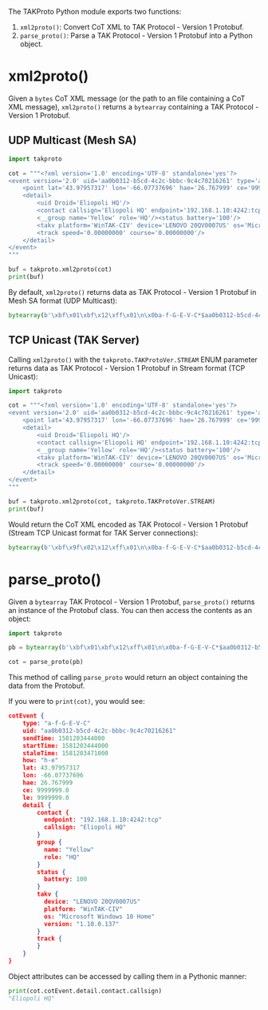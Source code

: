 
The TAKProto Python module exports two functions:

1. `xml2proto()`: Convert CoT XML to TAK Protocol - Version 1 Protobuf.
2. `parse_proto()`: Parse a TAK Protocol - Version 1 Protobuf into a Python object.


# xml2proto()

Given a `bytes` CoT XML message (or the path to an file containing a CoT XML message), `xml2proto()` returns a `bytearray` containing a TAK Protocol - Version 1 Protobuf.

## UDP Multicast (Mesh SA)

```py linenums="1" hl_lines="16" title="cot2mesh.py"
import takproto

cot = """<?xml version='1.0' encoding='UTF-8' standalone='yes'?>
<event version='2.0' uid='aa0b0312-b5cd-4c2c-bbbc-9c4c70216261' type='a-f-G-E-V-C' time='2020-02-08T18:10:44.000Z' start='2020-02-08T18:10:44.000Z' stale='2020-02-08T18:11:11.000Z' how='h-e'>
    <point lat='43.97957317' lon='-66.07737696' hae='26.767999' ce='9999999.0' le='9999999.0' />
    <detail>
        <uid Droid='Eliopoli HQ'/>
        <contact callsign='Eliopoli HQ' endpoint='192.168.1.10:4242:tcp'/>
        <__group name='Yellow' role='HQ'/><status battery='100'/>
        <takv platform='WinTAK-CIV' device='LENOVO 20QV0007US' os='Microsoft Windows 10 Home' version='1.10.0.137'/>
        <track speed='0.00000000' course='0.00000000'/>
    </detail>
</event>
"""

buf = takproto.xml2proto(cot)
print(buf)
```

By default, `xml2proto()` returns data as TAK Protocol - Version 1 Protobuf in Mesh SA format (UDP Multicast): 

```py
bytearray(b'\xbf\x01\xbf\x12\xff\x01\n\x0ba-f-G-E-V-C*$aa0b0312-b5cd-4c2c-bbbc-9c4c702162610\xa0\xa2\xc7\xb8\x82.8\xa0\xa2\xc7\xb8\x82.@\x98\xf5\xc8\xb8\x82.J\x03h-eQ3\x98T\xa7b\xfdE@Y}*~\xbe\xf3\x84P\xc0aW\\\x1c\x95\x9b\xc4:@i\x00\x00\x00\xe0\xcf\x12cAq\x00\x00\x00\xe0\xcf\x12cAz\x82\x01\x12$\n\x15192.168.1.10:4242:tcp\x12\x0bEliopoli HQ\x1a\x0c\n\x06Yellow\x12\x02HQ*\x02\x08d2F\n\x11LENOVO 20QV0007US\x12\nWinTAK-CIV\x1a\x19Microsoft Windows 10 Home"\n1.10.0.137:\x00')
```

## TCP Unicast (TAK Server)

Calling `xml2proto()` with the `takproto.TAKProtoVer.STREAM` ENUM parameter returns data as TAK Protocol - Version 1 Protobuf in Stream format (TCP Unicast):

```py linenums="1" hl_lines="16" title="cot2stream.py"
import takproto

cot = """<?xml version='1.0' encoding='UTF-8' standalone='yes'?>
<event version='2.0' uid='aa0b0312-b5cd-4c2c-bbbc-9c4c70216261' type='a-f-G-E-V-C' time='2020-02-08T18:10:44.000Z' start='2020-02-08T18:10:44.000Z' stale='2020-02-08T18:11:11.000Z' how='h-e'>
    <point lat='43.97957317' lon='-66.07737696' hae='26.767999' ce='9999999.0' le='9999999.0' />
    <detail>
        <uid Droid='Eliopoli HQ'/>
        <contact callsign='Eliopoli HQ' endpoint='192.168.1.10:4242:tcp'/>
        <__group name='Yellow' role='HQ'/><status battery='100'/>
        <takv platform='WinTAK-CIV' device='LENOVO 20QV0007US' os='Microsoft Windows 10 Home' version='1.10.0.137'/>
        <track speed='0.00000000' course='0.00000000'/>
    </detail>
</event>
"""

buf = takproto.xml2proto(cot, takproto.TAKProtoVer.STREAM)
print(buf)
```

Would return the CoT XML encoded as TAK Protocol - Version 1 Protobuf (Stream TCP Unicast format for TAK Server connections):

```py
bytearray(b'\xbf\x9f\x02\x12\xff\x01\n\x0ba-f-G-E-V-C*$aa0b0312-b5cd-4c2c-bbbc-9c4c702162610\xa0\xa2\xc7\xb8\x82.8\xa0\xa2\xc7\xb8\x82.@\x98\xf5\xc8\xb8\x82.J\x03h-eQ3\x98T\xa7b\xfdE@Y}*~\xbe\xf3\x84P\xc0aW\\\x1c\x95\x9b\xc4:@i\x00\x00\x00\xe0\xcf\x12cAq\x00\x00\x00\xe0\xcf\x12cAz\x82\x01\x12$\n\x15192.168.1.10:4242:tcp\x12\x0bEliopoli HQ\x1a\x0c\n\x06Yellow\x12\x02HQ*\x02\x08d2F\n\x11LENOVO 20QV0007US\x12\nWinTAK-CIV\x1a\x19Microsoft Windows 10 Home"\n1.10.0.137:\x00')
```

# parse_proto()

Given a `bytearray` TAK Protocol - Version 1 Protobuf, `parse_proto()` returns an instance of the Protobuf class. You can then access the contents as an object:

```py linenums="1" hl_lines="5" title="decode_tak.py"
import takproto

pb = bytearray(b'\xbf\x01\xbf\x12\xff\x01\n\x0ba-f-G-E-V-C*$aa0b0312-b5cd-4c2c-bbbc-9c4c702162610\xa0\xa2\xc7\xb8\x82.8\xa0\xa2\xc7\xb8\x82.@\x98\xf5\xc8\xb8\x82.J\x03h-eQ3\x98T\xa7b\xfdE@Y}*~\xbe\xf3\x84P\xc0aW\\\x1c\x95\x9b\xc4:@i\x00\x00\x00\xe0\xcf\x12cAq\x00\x00\x00\xe0\xcf\x12cAz\x82\x01\x12$\n\x15192.168.1.10:4242:tcp\x12\x0bEliopoli HQ\x1a\x0c\n\x06Yellow\x12\x02HQ*\x02\x08d2F\n\x11LENOVO 20QV0007US\x12\nWinTAK-CIV\x1a\x19Microsoft Windows 10 Home"\n1.10.0.137:\x00')

cot = parse_proto(pb)
```

This method of calling `parse_proto` would return an object containing the data from the Protobuf. 

If you were to `print(cot)`, you would see:

```json linenums="1"
cotEvent {
    type: "a-f-G-E-V-C"
    uid: "aa0b0312-b5cd-4c2c-bbbc-9c4c70216261"
    sendTime: 1581203444000
    startTime: 1581203444000
    staleTime: 1581203471000
    how: "h-e"
    lat: 43.97957317
    lon: -66.07737696
    hae: 26.767999
    ce: 9999999.0
    le: 9999999.0
    detail {
        contact {
          endpoint: "192.168.1.10:4242:tcp"
          callsign: "Eliopoli HQ"
        }
        group {
          name: "Yellow"
          role: "HQ"
        }
        status {
          battery: 100
        }
        takv {
          device: "LENOVO 20QV0007US"
          platform: "WinTAK-CIV"
          os: "Microsoft Windows 10 Home"
          version: "1.10.0.137"
        }
        track {
        }
    }
}
```

Object attributes can be accessed by calling them in a Pythonic manner:

```py
print(cot.cotEvent.detail.contact.callsign)
"Eliopoli HQ"
```